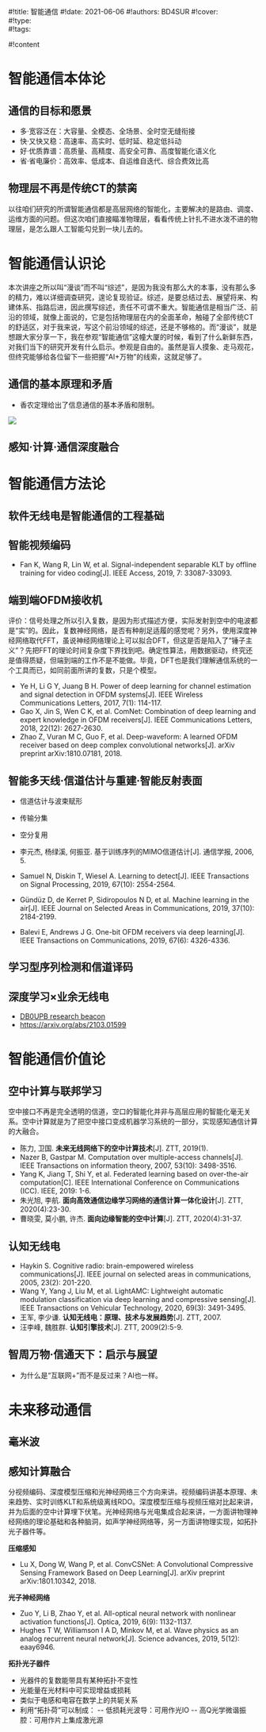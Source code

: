 #!title:    智能通信
#!date:     2021-06-06
#!authors:  BD4SUR
#!cover:    
#!type:     
#!tags:     

#!content

# 智能通信本体论

## 通信的目标和愿景

- 多·宽容泛在：大容量、全模态、全场景、全时空无缝衔接
- 快·又快又稳：高速率、高实时、低时延、稳定低抖动
- 好·优质靠谱：高质量、高精度、高安全可靠、高度智能化语义化
- 省·省电廉价：高效率、低成本、自运维自迭代、综合费效比高

## 物理层不再是传统CT的禁脔

以往咱们研究的所谓智能通信都是高层网络的智能化，主要解决的是路由、调度、运维方面的问题。但这次咱们直接瞄准物理层，看看传统上针扎不进水泼不进的物理层，是怎么跟人工智能勾兑到一块儿去的。

# 智能通信认识论

本次讲座之所以叫“漫谈”而不叫“综述”，是因为我没有那么大的本事，没有那么多的精力，难以详细调查研究，遑论复现验证。综述，是要总结过去、展望将来、构建体系、指路后进，因此撰写综述，责任不可谓不重大。智能通信是相当广泛、前沿的领域，就像上面说的，它是包括物理层在内的全面革命，触碰了全部传统CT的舒适区，对于我来说，写这个前沿领域的综述，还是不够格的。而“漫谈”，就是想跟大家分享一下，我在参观“智能通信”这幢大厦的时候，看到了什么新鲜东西，对我们当下的研究开发有什么启示。参观是自由的。虽然是盲人摸象、走马观花，但终究能够给各位留下一些把握“AI+万物”的线索，这就足够了。

## 通信的基本原理和矛盾

- 香农定理给出了信息通信的基本矛盾和限制。

![ ](./image/G8/ds18b20.jpg)

## 感知·计算·通信深度融合

# 智能通信方法论

## 软件无线电是智能通信的工程基础

## 智能视频编码

- Fan K, Wang R, Lin W, et al. Signal-independent separable KLT by offline training for video coding[J]. IEEE Access, 2019, 7: 33087-33093.

## 端到端OFDM接收机

评价：信号处理之所以引入复数，是因为形式描述方便，实际发射到空中的电波都是“实”的。因此，复数神经网络，是否有种削足适履的感觉呢？另外，使用深度神经网络取代FFT，虽说神经网络理论上可以拟合DFT，但这是否是陷入了“锤子主义”？先把FFT的理论时间复杂度下界找到吧。确定性算法，用数据驱动，终究还是值得质疑，但端到端的工作不是不能做。毕竟，DFT也是我们理解通信系统的一个工具而已，如同前面所讲的复数，只是个模型。

- Ye H, Li G Y, Juang B H. Power of deep learning for channel estimation and signal detection in OFDM systems[J]. IEEE Wireless Communications Letters, 2017, 7(1): 114-117.
- Gao X, Jin S, Wen C K, et al. ComNet: Combination of deep learning and expert knowledge in OFDM receivers[J]. IEEE Communications Letters, 2018, 22(12): 2627-2630.
- Zhao Z, Vuran M C, Guo F, et al. Deep-waveform: A learned OFDM receiver based on deep complex convolutional networks[J]. arXiv preprint arXiv:1810.07181, 2018.

## 智能多天线·信道估计与重建·智能反射表面

- 信道估计与波束赋形
- 传输分集
- 空分复用

- 李元杰, 杨绿溪, 何振亚. 基于训练序列的MIMO信道估计[J]. 通信学报, 2006, 5.
- Samuel N, Diskin T, Wiesel A. Learning to detect[J]. IEEE Transactions on Signal Processing, 2019, 67(10): 2554-2564.
- Gündüz D, de Kerret P, Sidiropoulos N D, et al. Machine learning in the air[J]. IEEE Journal on Selected Areas in Communications, 2019, 37(10): 2184-2199.
- Balevi E, Andrews J G. One-bit OFDM receivers via deep learning[J]. IEEE Transactions on Communications, 2019, 67(6): 4326-4336.

## 学习型序列检测和信道译码

## 深度学习×业余无线电

- [DB0UPB research beacon](https://www.sigidwiki.com/wiki/DB0UPB_research_beacon)
- https://arxiv.org/abs/2103.01599


# 智能通信价值论

## 空中计算与联邦学习

空中接口不再是完全透明的信道，空口的智能化并非与高层应用的智能化毫无关系。空中计算就是为了把空中接口变成机器学习系统的一部分，实现感知通信计算的大融合。

- 陈力, 卫国. **未来无线网络下的空中计算技术**[J]. ZTT, 2019(1).
- Nazer B, Gastpar M. Computation over multiple-access channels[J]. IEEE Transactions on information theory, 2007, 53(10): 3498-3516.
- Yang K, Jiang T, Shi Y, et al. Federated learning based on over-the-air computation[C]. IEEE International Conference on Communications (ICC). IEEE, 2019: 1-6.
- 朱光旭, 李航. **面向高效通信边缘学习网络的通信计算一体化设计**[J]. ZTT, 2020(4):23-30.
- 曹晓雯, 莫小鹏, 许杰. **面向边缘智能的空中计算**[J]. ZTT, 2020(4):31-37.

## 认知无线电

- Haykin S. Cognitive radio: brain-empowered wireless communications[J]. IEEE journal on selected areas in communications, 2005, 23(2): 201-220.
- Wang Y, Yang J, Liu M, et al. LightAMC: Lightweight automatic modulation classification via deep learning and compressive sensing[J]. IEEE Transactions on Vehicular Technology, 2020, 69(3): 3491-3495.
- 王军, 李少谦. **认知无线电：原理、技术与发展趋势**[J]. ZTT, 2007.
- 汪李峰, 魏胜群. **认知引擎技术**[J]. ZTT, 2009(2):5-9.

## 智周万物·信通天下：启示与展望

- 为什么是“互联网+”而不是反过来？AI也一样。

# 未来移动通信

## 毫米波

## 感知计算融合

分视频编码、深度模型压缩和光神经网络三个方向来讲。视频编码讲基本原理、未来趋势、实时训练KLT和系统级离线RDO。深度模型压缩与视频压缩对比起来讲，并为后面的空中计算埋下伏笔。光神经网络与光电集成合起来讲，一方面讲物理神经网络的理论基础和各种脑洞，如声学神经网络等，另一方面讲物理实现，如拓扑光子器件等。

**压缩感知**

- Lu X, Dong W, Wang P, et al. ConvCSNet: A Convolutional Compressive Sensing Framework Based on Deep Learning[J]. arXiv preprint arXiv:1801.10342, 2018.

**光子神经网络**

- Zuo Y, Li B, Zhao Y, et al. All-optical neural network with nonlinear activation functions[J]. Optica, 2019, 6(9): 1132-1137.
- Hughes T W, Williamson I A D, Minkov M, et al. Wave physics as an analog recurrent neural network[J]. Science advances, 2019, 5(12): eaay6946.

**拓扑光子器件**

- 光器件的复数能带具有某种拓扑不变性
- 光能量在光材料中可实现增益或损耗
- 类似于电感和电容在数学上的共轭关系
- 利用“拓扑荷”可以制成：
-- 低损耗光波导：可用作光IO
-- 高Q光学微谐振腔：可用作片上集成激光源
